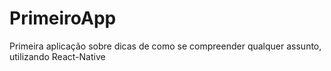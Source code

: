 # PrimeiroApp
Primeira aplicação sobre dicas de como se compreender qualquer assunto, utilizando React-Native
